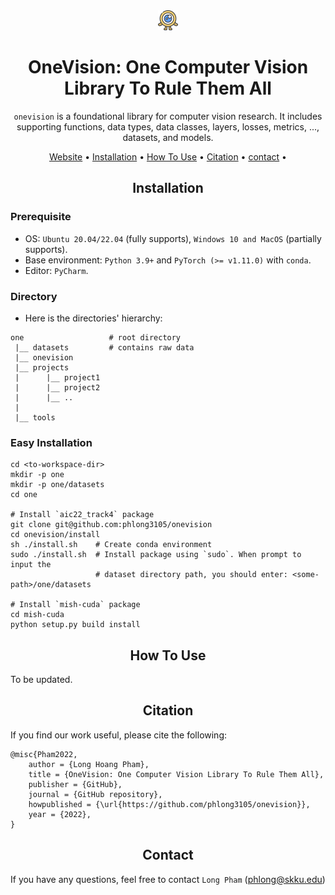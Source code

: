 
<div align="center">
<img src="docs/one_32.png" width="32"> 

OneVision: One Computer Vision Library To Rule Them All
=============================
`onevision` is a foundational library for computer vision research. 
It includes supporting functions, data types, data classes, layers, losses, 
metrics, ..., datasets, and models.

<p align="center">
  <a href="https://www.pytorchlightning.ai/">Website</a> •
  <a href="#installation">Installation</a> •
  <a href="#how-to-use">How To Use</a> •
  <a href="#citation">Citation</a> •
  <a href="#contact">contact</a> •
</p>

</div>


## <div align="center"> Installation </div>
### Prerequisite
- OS: `Ubuntu 20.04/22.04` (fully supports), `Windows 10 and MacOS` (partially supports).
- Base environment: `Python 3.9+` and `PyTorch (>= v1.11.0)` with `conda`.
- Editor: `PyCharm`.

### Directory
- Here is the directories' hierarchy:
```text
one                   # root directory
 |__ datasets         # contains raw data
 |__ onevision        
 |__ projects
 |      |__ project1
 |      |__ project2
 |      |__ ..
 |
 |__ tools
```

### Easy Installation 
```shell
cd <to-workspace-dir>
mkdir -p one
mkdir -p one/datasets
cd one

# Install `aic22_track4` package
git clone git@github.com:phlong3105/onevision
cd onevision/install
sh ./install.sh    # Create conda environment
sudo ./install.sh  # Install package using `sudo`. When prompt to input the 
                   # dataset directory path, you should enter: <some-path>/one/datasets

# Install `mish-cuda` package
cd mish-cuda
python setup.py build install
```


## <div align="center"> How To Use </div>
To be updated.


## <div align="center"> Citation </div>
If you find our work useful, please cite the following:

```text
@misc{Pham2022,  
    author = {Long Hoang Pham},  
    title = {OneVision: One Computer Vision Library To Rule Them All},  
    publisher = {GitHub},
    journal = {GitHub repository},
    howpublished = {\url{https://github.com/phlong3105/onevision}},
    year = {2022},
}
```


## <div align="center"> Contact </div>
If you have any questions, feel free to contact `Long Pham` ([phlong@skku.edu](phlong@skku.edu))
